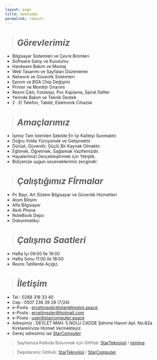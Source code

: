 ```yaml
---
layout: page
title: Hakkımda
permalink: /about/
---
```

> # ***Görevlerimiz*** 
- Bilgisayar Sistemleri ve Çevre Birimleri 
- Software Satışı ve Kurulumu
- Hardware Bakım ve Montaj
- Web Tasarımı ve Sayfaları Düzenleme
- Network ve Güvenlik Sistemleri
- Eprom ve BGA Chip Değişimi 
- Printer ve Monitör Onarımı
- Resmi Çıktı, Fotokopi, Pvc Kaplama, Spiral Defter
- Yerinde Bakım ve Teknik Destek 
- 2 . El Telefon, Tablet, Elektronik Cihazlar

> # ***Amaçlarımız***
- İşimiz Tam İstenilen Şekilde En İyi Kaliteyi Sunmaktır.
- Doğru Yolda Yürüyümek ve Gelişmektir.
- Dürüst, Güvenilir, Güçlü Bir Kaynak Olmaktır. 
- Eğitmek, Öğretmek, Sağlamak Vazifemizdir.
- Hayalerimizi Gerçekleştirmek için Yetiştik.
- Bütçenize uygun seçeneklerimiz zengindir.

> # ***Çalıştığımız Fİrmalar***
- Pc Bayi, Art Sİstem  Bilgisayar ve Güvenlik Hizmetleri
- Atom Bilişim
- Alfa Bilgisayar
- Akıllı Phone
- NoteBook Depo
- Dokunmatikçi

> # ***Çalışma Saatleri***
- Hafta İçi 09:00 İle 19:00
- Hafta Sonu 11:00 ile 18:00
- Resmi Tatillerde Açığız.

> # ***İletişim***
- Tel : 0288 318 33 40
- Cep : 0507 236 39 28 (7/24)
- e-Posta : ercetinguler@starteknoloji.space
- e-Posta : ercetinguler@hotmail.com
- e-Posta : user@starcomputer.space
- Adresimiz : DEVLET MAH. 5 NOLU CADDE Şehime Hanım Apt. No:82a Kırklareli/vize
Hizmet Vermekteyiz.
- Gereç adresimiz ise [StarComputer](https://starcomputer.space)


> Sayfamıza Katkıda Bulunmak için GitHub:
[StarTeknoloji][StarTeknoloji-organization] /
[minima](https://github.com/jekyll/minima)

> Depolarımız GitHub:
[StarTeknoloji][StarTeknoloji-organization] /
[StarComputer](https://github.com/Codes-Exe/StarTeknoloji-Web)


[StarTeknoloji-organization]: https://github.com/StarTeknoloji

